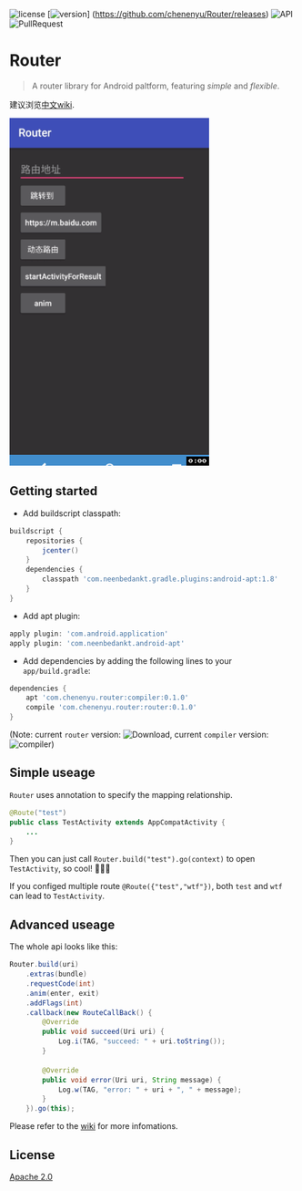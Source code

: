 ![license](https://img.shields.io/badge/license-Apache%202-yellow.svg) [![version](https://img.shields.io/github/release/chenenyu/Router.svg)]  (https://github.com/chenenyu/Router/releases) ![API](https://img.shields.io/badge/API-9%2B-orange.svg) ![PullRequest](https://img.shields.io/badge/PRs-welcome-brightgreen.svg)

# Router

> A router library for Android paltform, featuring *simple* and *flexible*.

建议浏览[中文wiki](https://github.com/chenenyu/Router/wiki).

![screenshot](static/screenshot.gif)

## Getting started

* Add buildscript classpath:  
```Groovy
buildscript {
    repositories {
        jcenter()
    }
    dependencies {
        classpath 'com.neenbedankt.gradle.plugins:android-apt:1.8'
    }
}
```
* Add apt plugin:  
```  groovy
apply plugin: 'com.android.application'
apply plugin: 'com.neenbedankt.android-apt'
```
*  Add dependencies by adding the following lines to your `app/build.gradle`:  
```Groovy
dependencies {
    apt 'com.chenenyu.router:compiler:0.1.0'
    compile 'com.chenenyu.router:router:0.1.0'
}
```

(Note: current `router` version: ![Download](https://api.bintray.com/packages/chenenyu/maven/router/images/download.svg), current `compiler` version: ![compiler](https://api.bintray.com/packages/chenenyu/maven/router-compiler/images/download.svg))

## Simple useage

`Router` uses annotation to specify the mapping relationship.
```java
@Route("test")
public class TestActivity extends AppCompatActivity {
	...
}
```
Then you can just call `Router.build("test").go(context)` to open `TestActivity`, so cool! ​:clap:​​:clap:​​:clap:​

If you configed multiple route `@Route({"test","wtf"})`, both `test` and `wtf` can lead to `TestActivity`.

## Advanced useage

The whole api looks like this:  
```java
Router.build(uri)
	.extras(bundle)
	.requestCode(int)
	.anim(enter, exit)
	.addFlags(int)
	.callback(new RouteCallBack() {
        @Override
        public void succeed(Uri uri) {
            Log.i(TAG, "succeed: " + uri.toString());
        }

        @Override
        public void error(Uri uri, String message) {
            Log.w(TAG, "error: " + uri + ", " + message);
        }
    }).go(this);
```
Please refer to the [wiki](https://github.com/chenenyu/Router/wiki) for more infomations.

## License

[Apache 2.0](https://github.com/chenenyu/Router/blob/master/LICENSE)